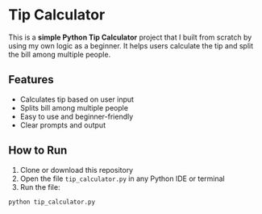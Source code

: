 # Tip Calculator 

This is a **simple Python Tip Calculator** project that I built from scratch by using my own logic as a beginner.
It helps users calculate the tip and split the bill among multiple people.

## Features
- Calculates tip based on user input  
- Splits bill among multiple people  
- Easy to use and beginner-friendly  
- Clear prompts and output  

## How to Run
1. Clone or download this repository  
2. Open the file `tip_calculator.py` in any Python IDE or terminal  
3. Run the file:
```bash
python tip_calculator.py
